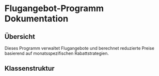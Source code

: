 # Flugangebot-Programm Dokumentation

## Übersicht
Dieses Programm verwaltet Flugangebote und berechnet reduzierte Preise basierend auf monatsspezifischen Rabattstrategien.

## Klassenstruktur
